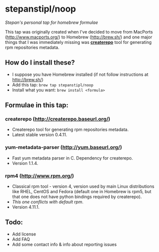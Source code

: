 stepanstipl/noop
=============


_Stepan's personal tap for homebrew formulae_

This tap was originally created when I've decided to move from MacPorts (http://www.macports.org/) to Homebrew (http://brew.sh/) and one major things that I was immediately missing was [**createrepo**](http://createrepo.baseurl.org/) tool for generating rpm repositories metadata.


How do I install these?
-----------------------
- I suppose you have Homebrew installed (if not follow instructions at http://brew.sh/)
- Add this tap: `brew tap stepanstipl/noop`
- Install what you want: `brew install <formula>`


Formulae in this tap:
---------------------

### createrepo (http://createrepo.baseurl.org/)
- Createrepo tool for generating rpm repositories metadata.
- Latest stable version 0.4.11.


### yum-metadata-parser (http://yum.baseurl.org/)
- Fast yum metadata parser in C. Dependency for createrepo. 
- Version 1.1.4.


### rpm4 (http://www.rpm.org/)
- Classical rpm tool - version 4, version used by main Linux distributions like RHEL, CentOS and Fedora (default one in Homebrew is rpm5, but that one does not have python bindings required by createrepo).
- _This one conflicts with default rpm_.
- Version 4.11.1.


Todo:
-----
- Add license
- Add FAQ
- Add some contact info & info about reporting issues
